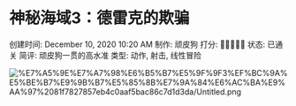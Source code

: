 # 神秘海域3：德雷克的欺骗

创建时间: December 10, 2020 10:20 AM
制作: 顽皮狗
打分: 💛💛💛💛💛
状态: 已通关
简评: 顽皮狗一贯的高水准
类型: 动作, 射击, 线性冒险

![%E7%A5%9E%E7%A7%98%E6%B5%B7%E5%9F%9F3%EF%BC%9A%E5%BE%B7%E9%9B%B7%E5%85%8B%E7%9A%84%E6%AC%BA%E9%AA%97%2081f7827857eb4c0aaf5bac86c7d1d3da/Untitled.png](%E7%A5%9E%E7%A7%98%E6%B5%B7%E5%9F%9F3%EF%BC%9A%E5%BE%B7%E9%9B%B7%E5%85%8B%E7%9A%84%E6%AC%BA%E9%AA%97%2081f7827857eb4c0aaf5bac86c7d1d3da/Untitled.png)